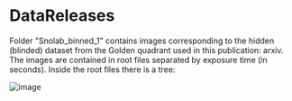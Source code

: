 # DataReleases

Folder "Snolab_binned_1" contains images corresponding to the hidden (blinded) dataset from the Golden quadrant used in this publication: arxiv.
The images are contained in root files separated by exposure time (in seconds).
Inside the root files there is a tree:

![image](https://github.com/sensei-skipper/DataReleases/assets/64160793/ece15582-35ff-4381-a0bb-0a93f4520bb6)
